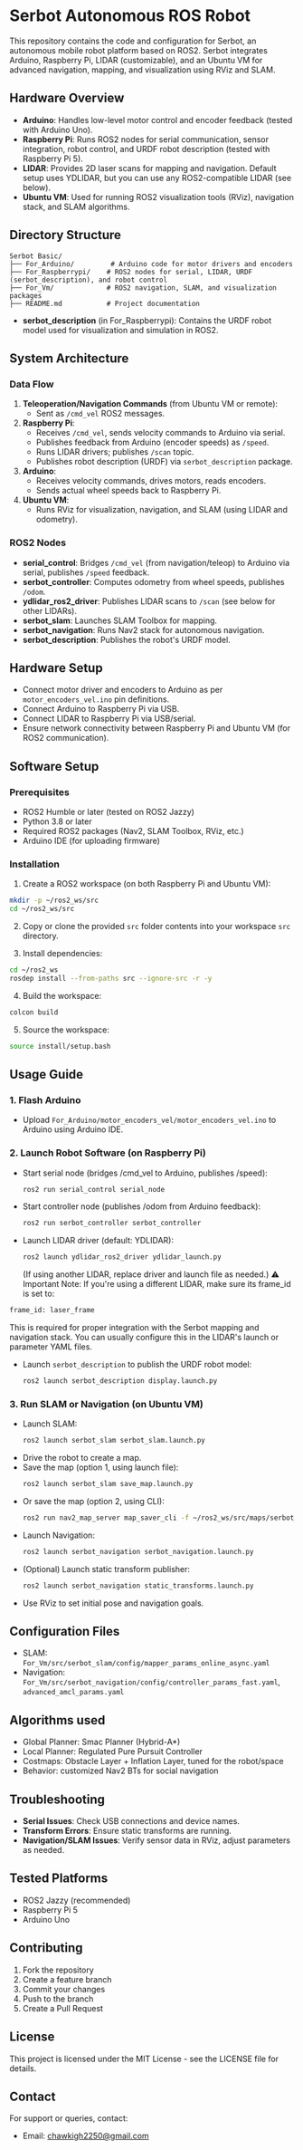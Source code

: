 # Serbot Autonomous ROS Robot

This repository contains the code and configuration for Serbot, an autonomous mobile robot platform based on ROS2. Serbot integrates Arduino, Raspberry Pi, LIDAR (customizable), and an Ubuntu VM for advanced navigation, mapping, and visualization using RViz and SLAM.

## Hardware Overview

- **Arduino**: Handles low-level motor control and encoder feedback (tested with Arduino Uno).
- **Raspberry Pi**: Runs ROS2 nodes for serial communication, sensor integration, robot control, and URDF robot description (tested with Raspberry Pi 5).
- **LIDAR**: Provides 2D laser scans for mapping and navigation. Default setup uses YDLIDAR, but you can use any ROS2-compatible LIDAR (see below).
- **Ubuntu VM**: Used for running ROS2 visualization tools (RViz), navigation stack, and SLAM algorithms.

## Directory Structure

```
Serbot Basic/
├── For_Arduino/         # Arduino code for motor drivers and encoders
├── For_Raspberrypi/    # ROS2 nodes for serial, LIDAR, URDF (serbot_description), and robot control
├── For_Vm/             # ROS2 navigation, SLAM, and visualization packages
├── README.md           # Project documentation
```

- **serbot_description** (in For_Raspberrypi): Contains the URDF robot model used for visualization and simulation in ROS2.

## System Architecture

### Data Flow

1. **Teleoperation/Navigation Commands** (from Ubuntu VM or remote):
    - Sent as `/cmd_vel` ROS2 messages.
2. **Raspberry Pi**:
    - Receives `/cmd_vel`, sends velocity commands to Arduino via serial.
    - Publishes feedback from Arduino (encoder speeds) as `/speed`.
    - Runs LIDAR drivers; publishes `/scan` topic.
    - Publishes robot description (URDF) via `serbot_description` package.
3. **Arduino**:
    - Receives velocity commands, drives motors, reads encoders.
    - Sends actual wheel speeds back to Raspberry Pi.
4. **Ubuntu VM**:
    - Runs RViz for visualization, navigation, and SLAM (using LIDAR and odometry).

### ROS2 Nodes
- **serial_control**: Bridges `/cmd_vel` (from navigation/teleop) to Arduino via serial, publishes `/speed` feedback.
- **serbot_controller**: Computes odometry from wheel speeds, publishes `/odom`.
- **ydlidar_ros2_driver**: Publishes LIDAR scans to `/scan` (see below for other LIDARs).
- **serbot_slam**: Launches SLAM Toolbox for mapping.
- **serbot_navigation**: Runs Nav2 stack for autonomous navigation.
- **serbot_description**: Publishes the robot's URDF model.

## Hardware Setup

- Connect motor driver and encoders to Arduino as per `motor_encoders_vel.ino` pin definitions.
- Connect Arduino to Raspberry Pi via USB.
- Connect LIDAR to Raspberry Pi via USB/serial.
- Ensure network connectivity between Raspberry Pi and Ubuntu VM (for ROS2 communication).

## Software Setup

### Prerequisites
- ROS2 Humble or later (tested on ROS2 Jazzy)
- Python 3.8 or later
- Required ROS2 packages (Nav2, SLAM Toolbox, RViz, etc.)
- Arduino IDE (for uploading firmware)

### Installation

1. Create a ROS2 workspace (on both Raspberry Pi and Ubuntu VM):
```bash
mkdir -p ~/ros2_ws/src
cd ~/ros2_ws/src
```

2. Copy or clone the provided `src` folder contents into your workspace `src` directory.

3. Install dependencies:
```bash
cd ~/ros2_ws
rosdep install --from-paths src --ignore-src -r -y
```

4. Build the workspace:
```bash
colcon build
```

5. Source the workspace:
```bash
source install/setup.bash
```

## Usage Guide

### 1. Flash Arduino
- Upload `For_Arduino/motor_encoders_vel/motor_encoders_vel.ino` to Arduino using Arduino IDE.

### 2. Launch Robot Software (on Raspberry Pi)
- Start serial node (bridges /cmd_vel to Arduino, publishes /speed):
  ```bash
  ros2 run serial_control serial_node
  ```
- Start controller node (publishes /odom from Arduino feedback):
  ```bash
  ros2 run serbot_controller serbot_controller
  ```
- Launch LIDAR driver (default: YDLIDAR):
  ```bash
  ros2 launch ydlidar_ros2_driver ydlidar_launch.py
  ```
  (If using another LIDAR, replace driver and launch file as needed.)
⚠️ Important Note:
If you're using a different LIDAR, make sure its frame_id is set to:
```bash
frame_id: laser_frame
```
This is required for proper integration with the Serbot mapping and navigation stack.
You can usually configure this in the LIDAR's launch or parameter YAML files.

- Launch `serbot_description` to publish the URDF robot model:
  ```bash
  ros2 launch serbot_description display.launch.py
  ```

### 3. Run SLAM or Navigation (on Ubuntu VM)
- Launch SLAM:
  ```bash
  ros2 launch serbot_slam serbot_slam.launch.py
  ```
- Drive the robot to create a map.
- Save the map (option 1, using launch file):
  ```bash
  ros2 launch serbot_slam save_map.launch.py
  ```
- Or save the map (option 2, using CLI):
  ```bash
  ros2 run nav2_map_server map_saver_cli -f ~/ros2_ws/src/maps/serbot_map
  ```
- Launch Navigation:
  ```bash
  ros2 launch serbot_navigation serbot_navigation.launch.py
  ```
- (Optional) Launch static transform publisher:
  ```bash
  ros2 launch serbot_navigation static_transforms.launch.py
  ```
- Use RViz to set initial pose and navigation goals.

## Configuration Files

- SLAM: `For_Vm/src/serbot_slam/config/mapper_params_online_async.yaml`
- Navigation: `For_Vm/src/serbot_navigation/config/controller_params_fast.yaml`, `advanced_amcl_params.yaml`
## Algorithms used 

- Global Planner: Smac Planner (Hybrid-A*)
- Local Planner: Regulated Pure Pursuit Controller
- Costmaps: Obstacle Layer + Inflation Layer, tuned for the robot/space 
- Behavior: customized Nav2 BTs for social navigation

## Troubleshooting

- **Serial Issues**: Check USB connections and device names.
- **Transform Errors**: Ensure static transforms are running.
- **Navigation/SLAM Issues**: Verify sensor data in RViz, adjust parameters as needed.

## Tested Platforms

- ROS2 Jazzy (recommended)
- Raspberry Pi 5
- Arduino Uno

## Contributing

1. Fork the repository
2. Create a feature branch
3. Commit your changes
4. Push to the branch
5. Create a Pull Request

## License

This project is licensed under the MIT License - see the LICENSE file for details.

## Contact

For support or queries, contact:
- Email: chawkigh2250@gmail.com
